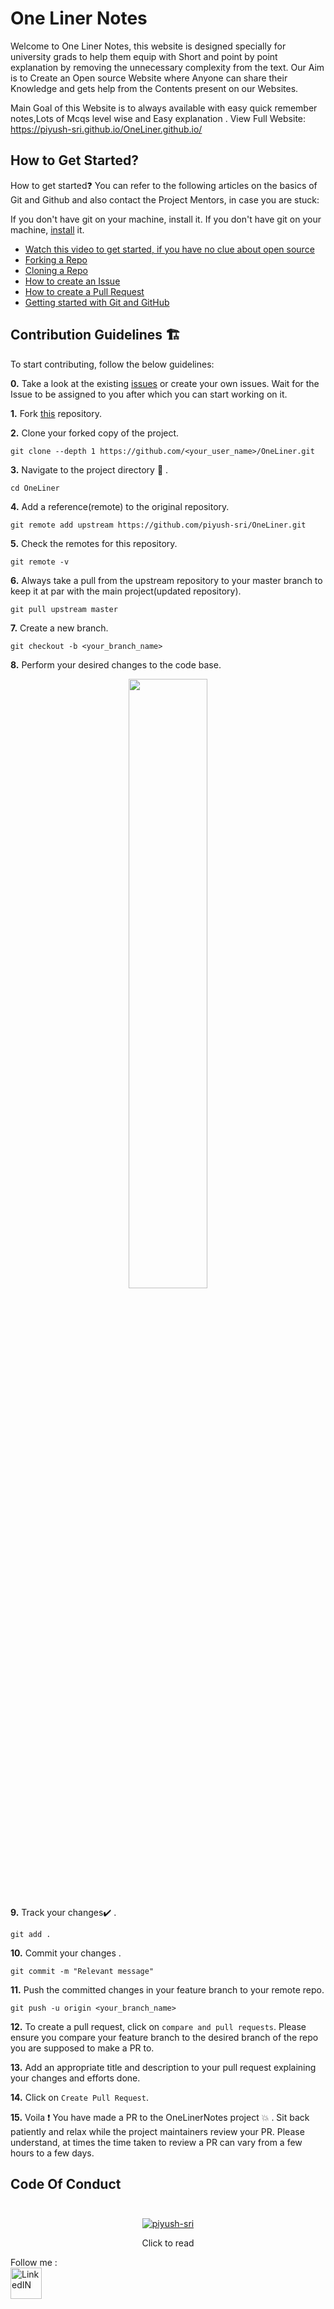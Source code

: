 
# One Liner Notes

Welcome to One Liner Notes, this website is designed specially for university grads to help them equip with Short and point by point explanation by removing the unnecessary complexity from the text.
Our Aim is to Create an Open source Website where Anyone can share their Knowledge and gets help from the Contents present on our Websites.

Main Goal of this Website is to always available with easy quick remember notes,Lots of Mcqs level wise and Easy explanation .
View Full Website: https://piyush-sri.github.io/OneLiner.github.io/
## How to Get Started?

 How to get started❓
You can refer to the following articles on the basics of Git and Github and also contact the Project Mentors, in case you are stuck:

If you don't have git on your machine, install it.
If you don't have git on your machine, [install](https://help.github.com/articles/set-up-git/) it.
- [Watch this video to get started, if you have no clue about open source](https://youtu.be/SL5KKdmvJ1U)
- [Forking a Repo](https://help.github.com/en/github/getting-started-with-github/fork-a-repo)
- [Cloning a Repo](https://docs.github.com/en/github/creating-cloning-and-archiving-repositories/cloning-a-repository-from-github/cloning-a-repository)
- [How to create an Issue](https://docs.github.com/en/issues/tracking-your-work-with-issues/creating-issues/creating-an-issue)
- [How to create a Pull Request](https://opensource.com/article/19/7/create-pull-request-github)
- [Getting started with Git and GitHub](https://towardsdatascience.com/getting-started-with-git-and-github-6fcd0f2d4ac6)

## Contribution Guidelines 🏗

To start contributing, follow the below guidelines:

**0.**  Take a look at the existing [issues](https://github.com/piyush-sri/OneLiner.github.io/issues) or create your own issues. Wait for the Issue to be assigned to you after which you can start working on it.

**1.**  Fork [this](https://github.com/piyush-sri/OneLiner.github.io) repository.

**2.**  Clone your forked copy of the project.

```
git clone --depth 1 https://github.com/<your_user_name>/OneLiner.git
```

**3.** Navigate to the project directory :file_folder: .

```
cd OneLiner
```

**4.** Add a reference(remote) to the original repository.

```
git remote add upstream https://github.com/piyush-sri/OneLiner.git 
```

**5.** Check the remotes for this repository.

```
git remote -v
```

**6.** Always take a pull from the upstream repository to your master branch to keep it at par with the main project(updated repository).

```
git pull upstream master
```

**7.** Create a new branch.

```
git checkout -b <your_branch_name>
```

**8.** Perform your desired changes to the code base.

<p align="center"><img width=50% src="https://media2.giphy.com/media/L1R1tvI9svkIWwpVYr/giphy.gif?cid=ecf05e47pzi2rpig0vc8pjusra8hiai1b91zgiywvbubu9vu&rid=giphy.gif"></p>

**9.** Track your changes:heavy_check_mark: .

```
git add . 
```

**10.** Commit your changes .

```
git commit -m "Relevant message"
```

**11.** Push the committed changes in your feature branch to your remote repo.

```
git push -u origin <your_branch_name>
```

**12.** To create a pull request, click on `compare and pull requests`. Please ensure you compare your feature branch to the desired branch of the repo you are supposed to make a PR to.

**13.** Add an appropriate title and description to your pull request explaining your changes and efforts done.

**14.** Click on `Create Pull Request`.

**15.** Voila :exclamation: You have made a PR to the OneLinerNotes project :boom: . Sit back patiently and relax while the project maintainers review your PR. Please understand, at times the time taken to review a PR can vary from a few hours to a few days.

## Code Of Conduct<br><br>
<p align="center"><a href="CODE_OF_CONDUCT.md"><img src="https://img-blog.csdnimg.cn/c7d3d798ec9c4b048dd6636bd1814368.gif#pic_center" alt="piyush-sri"/></a></p>
<p align="center"> Click to read </p>

Follow me :<br>
<a href="https://www.linkedin.com/in/piyush-srivastava-395841192" ><img src="https://th.bing.com/th/id/R.abdb36b128f0cfcee1329ddb1365a99b?rik=Q8UtGzuevu7ZBw&riu=http%3a%2f%2flofrev.net%2fwp-content%2fphotos%2f2017%2f04%2flinkedin_logo.jpg&ehk=WX0fSjGgisCu4YfNc2IBnr7nLADE%2f06resHyt%2fqG1pg%3d&risl=&pid=ImgRaw&r=0" alt="LinkedIN" width="50px" height="50px"/></a>
 
